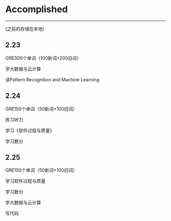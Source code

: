 # Accomplished
----------------
(之前的存储在本地)
## 2.23
GRE300个单词（100新词+200旧词）

学大数据与云计算

读Pattern Recognition and Machine Learning
## 2.24
GRE150个单词（50新词+100旧词）

练习听力

学习《软件过程与质量》

学习数分
## 2.25
GRE150个单词（50新词+100旧词）

学习软件过程与质量

学习数分

学大数据与云计算

写代码
